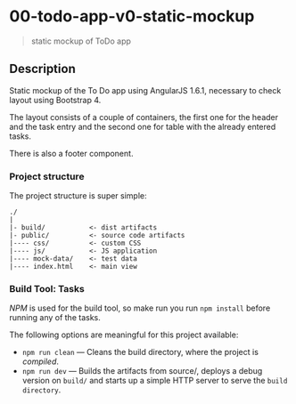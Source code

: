 # 00-todo-app-v0-static-mockup
> static mockup of ToDo app

## Description
Static mockup of the To Do app using AngularJS 1.6.1, necessary to check layout using Bootstrap 4.

The layout consists of a couple of containers, the first one for the header and the task entry and the second one for table with the already entered tasks.

There is also a footer component.

### Project structure

The project structure is super simple:

```
./
|
|- build/           <- dist artifacts
|- public/          <- source code artifacts
|---- css/          <- custom CSS
|---- js/           <- JS application
|---- mock-data/    <- test data
|---- index.html    <- main view
```

### Build Tool: Tasks

*NPM* is used for the build tool, so make run you run `npm install` before running any of the tasks.

The following options are meaningful for this project available:
+ `npm run clean` &mdash; Cleans the build directory, where the project is *compiled*.
+ `npm run dev` &mdash; Builds the artifacts from source/, deploys a debug version on `build/` and starts up a simple HTTP server to serve the `build directory`.
